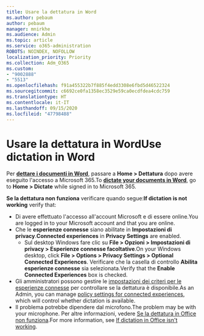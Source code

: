 ```yaml
---
title: Usare la dettatura in Word
ms.author: pebaum
author: pebaum
manager: mnirkhe
ms.audience: Admin
ms.topic: article
ms.service: o365-administration
ROBOTS: NOINDEX, NOFOLLOW
localization_priority: Priority
ms.collection: Adm_O365
ms.custom:
- "9002888"
- "5513"
ms.openlocfilehash: f91a455322b7f885f4edd3308e6fbd5d46522324
ms.sourcegitcommit: c6692ce0fa1358ec3529e59ca0ecdfdea4cdc759
ms.translationtype: HT
ms.contentlocale: it-IT
ms.lasthandoff: 09/15/2020
ms.locfileid: "47798488"
---
```

# <a name="use-dictation-in-word"></a><span data-ttu-id="34510-102">Usare la dettatura in Word</span><span class="sxs-lookup"><span data-stu-id="34510-102">Use dictation in Word</span></span>

<span data-ttu-id="34510-103">Per **[dettare i documenti in Word](https://support.office.com/article/dictate-your-documents-in-word-3876e05f-3fcc-418f-b8ab-db7ce0d11d3c)**, passare a **Home > Dettatura** dopo avere eseguito l'accesso a Microsoft 365.</span><span class="sxs-lookup"><span data-stu-id="34510-103">To **[dictate your documents in Word](https://support.office.com/article/dictate-your-documents-in-word-3876e05f-3fcc-418f-b8ab-db7ce0d11d3c)**, go to **Home > Dictate** while signed in to Microsoft 365.</span></span>

<span data-ttu-id="34510-104">**Se la dettatura non funziona** verificare quando segue:</span><span class="sxs-lookup"><span data-stu-id="34510-104">**If dictation is not working** verify that:</span></span>

- <span data-ttu-id="34510-105">Di avere effettuato l'accesso all'account Microsoft e di essere online.</span><span class="sxs-lookup"><span data-stu-id="34510-105">You are logged in to your Microsoft account and that you are online.</span></span>
- <span data-ttu-id="34510-106">Che le **esperienze connesse** siano abilitate in **Impostazioni di privacy**.</span><span class="sxs-lookup"><span data-stu-id="34510-106">**Connected experiences** in **Privacy Settings** are enabled.</span></span> 
    - <span data-ttu-id="34510-107">Sul desktop Windows fare clic su **File > Opzioni > Impostazioni di privacy > Esperienze connesse facoltative**.</span><span class="sxs-lookup"><span data-stu-id="34510-107">On your Windows desktop, click **File > Options > Privacy Settings > Optional Connected Experiences**.</span></span> <span data-ttu-id="34510-108">Verificare che la casella di controllo **Abilita esperienze connesse** sia selezionata.</span><span class="sxs-lookup"><span data-stu-id="34510-108">Verify that the **Enable Connected Experiences** box is checked.</span></span>
- <span data-ttu-id="34510-109">Gli amministratori possono gestire le [impostazioni dei criteri per le esperienze connesse](https://docs.microsoft.com/deployoffice/privacy/manage-privacy-controls#policy-settings-for-connected-experiences) per controllare se la dettatura è disponibile.</span><span class="sxs-lookup"><span data-stu-id="34510-109">As an Admin, you can manage [policy settings for connected experiences](https://docs.microsoft.com/deployoffice/privacy/manage-privacy-controls#policy-settings-for-connected-experiences), which will control whether dictation is available.</span></span>
- <span data-ttu-id="34510-110">Il problema potrebbe dipendere dal microfono.</span><span class="sxs-lookup"><span data-stu-id="34510-110">The problem may be with your microphone.</span></span> <span data-ttu-id="34510-111">Per altre informazioni, vedere [Se la dettatura in Office non funziona](https://support.office.com/article/If-dictation-in-Office-isn-t-working-3a740b4a-19d5-461c-b59a-d82172707fd4#OfficeVersion=Web).</span><span class="sxs-lookup"><span data-stu-id="34510-111">For more information, see [If dictation in Office isn't working](https://support.office.com/article/If-dictation-in-Office-isn-t-working-3a740b4a-19d5-461c-b59a-d82172707fd4#OfficeVersion=Web).</span></span>

